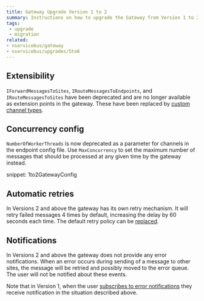 ```yaml
---
title: Gateway Upgrade Version 1 to 2
summary: Instructions on how to upgrade the Gateway from Version 1 to 2.
tags:
 - upgrade
 - migration
related:
- nservicebus/gateway
- nservicebus/upgrades/5to6
---
```



## Extensibility

`IForwardMessagesToSites`, `IRouteMessagesToEndpoints`, and `IRouteMessagesToSites` have been deprecated and are no longer available as extension points in the gateway. These have been replaced by [custom channel types](/nservicebus/gateway/#custom-channel-types).


## Concurrency config

`NumberOfWorkerThreads` is now deprecated as a parameter for channels in the endpoint config file. Use `MaxConcurrency` to set the maximum number of messages that should be processed at any given time by the gateway instead.

snippet: 1to2GatewayConfig


## Automatic retries

In Versions 2 and above the gateway has its own retry mechanism. It will retry failed messages 4 times by default, increasing the delay by 60 seconds each time. The default retry policy can be [replaced](/nservicebus/gateway/#retries).


## Notifications

In Versions 2 and above the gateway does not provide any error notifications. When an error occurs during sending of a message to other sites, the message will be retried and possibly moved to the error queue. The user will not be notified about these events.

Note that in Version 1, when the user [subscribes to error notifications](/nservicebus/errors/subscribing-to-error-notifications.md) they receive notification in the situation described above.
